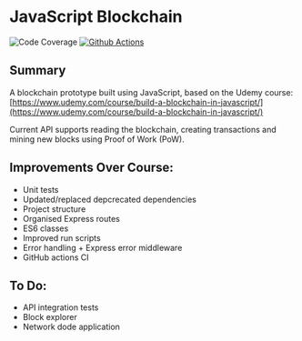 # JavaScript Blockchain

![Code Coverage](https://img.shields.io/nycrc/thejamespower/js-blockchain?config=.nycrc&preferredThreshold=lines "Code coverage")
[![Github Actions](https://github.com/thejamespower/js-blockchain/actions/workflows/ci.yml/badge.svg)](https://github.com/thejamespower/js-blockchain/actions/workflows/ci.yml)

## Summary

A blockchain prototype built using JavaScript, based on the Udemy course: [https://www.udemy.com/course/build-a-blockchain-in-javascript/](https://www.udemy.com/course/build-a-blockchain-in-javascript/)

Current API supports reading the blockchain, creating transactions and mining new blocks using Proof of Work (PoW).

## Improvements Over Course:
- Unit tests
- Updated/replaced depcrecated dependencies
- Project structure
- Organised Express routes
- ES6 classes
- Improved run scripts
- Error handling + Express error middleware
- GitHub actions CI

## To Do:
- API integration tests
- Block explorer
- Network dode application
